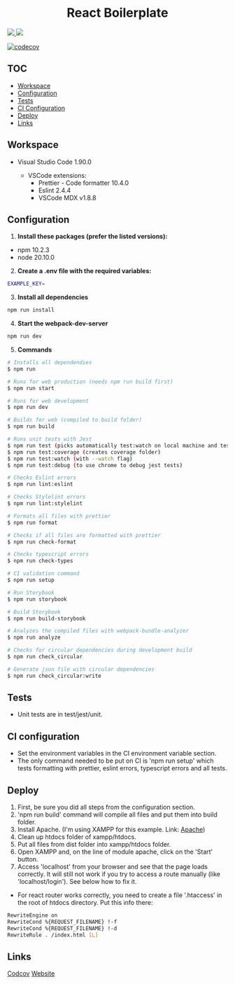 <h1 align="center">
  React Boilerplate
</h1>

<a align="center" href="./CHANGELOG.md">
  <img src="https://img.shields.io/badge/version-1.0.0-blue" />
</a>

<a align="center" href="https://travis-ci.com/github/DanielFerrariR/react-boilerplate">
  <img src="https://api.travis-ci.com/DanielFerrariR/react-boilerplate.svg?branch=master" />
</a>

[![codecov](https://codecov.io/gh/DanielFerrariR/react-boilerplate/branch/master/graph/badge.svg?token=xqzOMvxham)](https://codecov.io/gh/DanielFerrariR/react-boilerplate)

## TOC

- [Workspace](#workspace)
- [Configuration](#configuration)
- [Tests](#tests)
- [CI Configuration](#ci-configuration)
- [Deploy](#deploy)
- [Links](#links)

## Workspace

- Visual Studio Code 1.90.0

  - VSCode extensions:
    - Prettier - Code formatter 10.4.0
    - Eslint 2.4.4
    - VSCode MDX v1.8.8

## Configuration

1. **Install these packages (prefer the listed versions):**

- npm 10.2.3
- node 20.10.0

2. **Create a .env file with the required variables:**

```sh
EXAMPLE_KEY=
```

3. **Install all dependencies**

```sh
npm run install
```

4. **Start the webpack-dev-server**

```sh
npm run dev
```

5. **Commands**

```bash
# Installs all dependendies
$ npm run

# Runs for web production (needs npm run build first)
$ npm run start

# Runs for web development
$ npm run dev

# Builds for web (compiled to build folder)
$ npm run build

# Runs unit tests with Jest
$ npm run test (picks automatically test:watch on local machine and test:coverage on CI)
$ npm run test:coverage (creates coverage folder)
$ npm run test:watch (with --watch flag)
$ npm run test:debug (to use chrome to debug jest tests)

# Checks Eslint errors
$ npm run lint:eslint

# Checks Stylelint errors
$ npm run lint:stylelint

# Formats all files with prettier
$ npm run format

# Checks if all files are formatted with prettier
$ npm run check-format

# Checks typescript errors
$ npm run check-types

# CI validation command
$ npm run setup

# Run Storybook
$ npm run storybook

# Build Storybook
$ npm run build-storybook

# Analyzes the compiled files with webpack-bundle-analyzer
$ npm run analyze

# Checks for circular dependencies during development build
$ npm run check_circular

# Generate json file with circular dependencies
$ npm run check_circular:write
```

## Tests

- Unit tests are in test/jest/unit.

## CI configuration

- Set the environment variables in the CI environment variable section.
- The only command needed to be put on CI is 'npm run setup' which tests formatting with prettier, eslint errors, typescript errors and all tests.

## Deploy

1. First, be sure you did all steps from the configuration section.
2. 'npm run build' command will compile all files and put them into build folder.
3. Install Apache. (I'm using XAMPP for this example. Link: [Apache](https://www.apachefriends.org/download.html))
4. Clean up htdocs folder of xampp/htdocs.
5. Put all files from dist folder into xampp/htdocs folder.
6. Open XAMPP and, on the line of module apache, click on the 'Start' button.
7. Access 'localhost' from your browser and see that the page loads correctly. It will still not work if you try to access a route manually (like 'localhost/login'). See below how to fix it.

- For react router works correctly, you need to create a file '.htaccess' in the root of htdocs directory. Put this info there:

```bash
RewriteEngine on
RewriteCond %{REQUEST_FILENAME} !-f
RewriteCond %{REQUEST_FILENAME} !-d
RewriteRule . /index.html [L]
```

## Links

[Codcov](https://app.codecov.io/gh/DanielFerrariR/map-challenge)
[Website](https://fluffy-griffin-fa508e.netlify.app)
